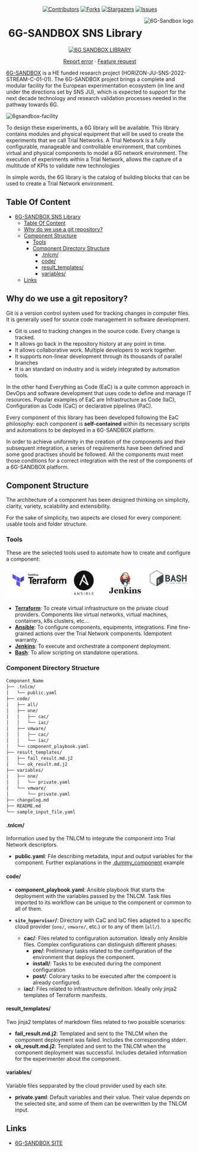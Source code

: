 <div align="center">

  [![Contributors][contributors-shield]][contributors-url]
  [![Forks][forks-shield]][forks-url]
  [![Stargazers][stars-shield]][stars-url]
  [![Issues][issues-shield]][issues-url]

<a href="https://6g-sandbox.eu/">
    <img src="https://6g-sandbox.eu/wp-content/uploads/2023/01/6g-sandbox-logo-2-300x138.jpg" alt="6G-Sandbox logo" title="6G-Sandbox" align="right" height="60" />
</a>

# 6G-SANDBOX SNS Library
  [![6G SANDBOX LIBRARY][6glibrary-badge]][6glibrary-url]

  [Report error](https://github.com/6G-SANDBOX/6G-Library/issues/new?assignees=&labels=&projects=&template=bug_report.md) · [Feature request](https://github.com/6G-SANDBOX/6G-Library/issues/new?assignees=&labels=&projects=&template=feature_request.md)
</div>

[6G-SANDBOX](https://6g-sandbox.eu/) is a HE funded research project (HORIZON-JU-SNS-2022-STREAM-C-01-01). The 6G-SANDBOX project brings a complete and modular facility for the European experimentation ecosystem (in line and under the directions set by SNS JU), which is expected to support for the next decade technology and research validation processes needed in the pathway towards 6G.

![6gsandbox-facility](https://6g-sandbox.eu/wp-content/uploads/2024/01/UPDATED-ARCHITECTURE-FIGURE-2024-1030x885.png)

To design these experiments, a 6G library will be available. This library contains modules and physical equipment that will be used to create the experiments that we call Trial Networks.
A Trial Network is a fully configurable, manageable and controllable environment, that combines virtual and physical components to model a 6G network environment.
The execution of experiments within a Trial Network, allows the capture of a multitude of KPIs to validate new technologies

In simple words, the 6G library is the catalog of building blocks that can be used to create a Trial Network environment.

## Table Of Content

- [6G-SANDBOX SNS Library](#6g-sandbox-sns-library)
  - [Table Of Content](#table-of-content)
  - [Why do we use a git repository?](#why-do-we-use-a-git-repository)
  - [Component Structure](#component-structure)
    - [Tools](#tools)
    - [Component Directory Structure](#component-directory-structure)
      - [.tnlcm/](#tnlcm)
      - [code/](#code)
      - [result\_templates/](#result_templates)
      - [variables/](#variables)
  - [Links](#links)

## Why do we use a git repository?

Git is a version control system used for tracking changes in computer files. It is generally used for source code management in software development.

+ Git is used to tracking changes in the source code. Every change is tracked.
+ It allows go back in the repository history at any point in time.
+ It allows collaborative work. Multiple developers to work together.
+ It supports non-linear development through its thousands of parallel branches
+ It is an standard on industry and is widely integrated by automation tools.

In the other hand Everything as Code (EaC) is a quite common approach in DevOps and software development that uses code to define and manage IT resources. Popular examples of EaC are Infrastructure as Code (IaC), Configuration as Code (CaC) or declarative pipelines (PaC).

Every component of this library has been developed following the EaC philosophy: each component is **self-contained** within its necessary scripts and automations to be deployed in a 6G-SANDBOX platform. 

In order to achieve uniformity in the creation of the components and their subsequent integration, a series of requirements have been defined and some good practises should be followed. All the components must meet those conditions for a correct integration with the rest of the components of a 6G-SANDBOX platform.

## Component Structure

The architecture of a component has been designed thinking on simplicity, clarity, variety, scalability and extensibility. 

For the sake of simplicity, two aspects are closed for every component: usable tools and folder structure.

### Tools

These are the selected tools used to automate how to create and configure a component:

<img width="800" alt="component_structure" src="https://raw.githubusercontent.com/6G-SANDBOX/6G-Library/assets/images/tools_logo.png">

+ **[Terraform](https://www.terraform.io/)**: To create virtual infrastructure on the private cloud providers. Components like virtual networks, virtual machines, containers, k8s clusters, etc...
+ **[Ansible](https://www.ansible.com/)**: To configure components, equipments, integrations. Fine fine-grained actions over the Trial Network components. Idempotent warranty.
+ **[Jenkins](https://www.jenkins.io/)**: To execute and orchestrate a component deployment.
+ **[Bash](https://www.gnu.org/software/bash/)**: To allow scripting on standalone operations.

### Component Directory Structure
```
Component_Name
├── .tnlcm/
│   └── public.yaml
├── code/
│   ├── all/
│   ├── one/
│   │   ├── cac/
│   │   └── iac/
│   ├── vmware/
│   │   ├── cac/
│   │   └── iac/
│   └── component_playbook.yaml
├── result_templates/
│   ├── fail_result.md.j2
│   └── ok_result.md.j2
├── variables/
│   ├── one/
│   │   └── private.yaml
│   └── vmware/
│       └── private.yaml
├── changelog.md
├── README.md
└── sample_input_file.yaml
```

#### .tnlcm/

Information used by the TNLCM to integrate the component into Trial Network descriptors.
+ **public.yaml**: File describing metadata, input and output variables for the component. Further explanations in the [.dummy_component](https://github.com/6G-SANDBOX/6G-Library/blob/main/.dummy_component/.tnlcm/public.yaml) example


#### code/

+ **component_playbook.yaml**: Ansible playbook that starts the deployment with the variables passed by the TNLCM. Task files imported to its workflow can be unique to the component or common to all of them.

+ **`site_hypervisor`/**: Directory with CaC and IaC files adapted to a specific cloud provider (`one/`, `vmware/`, etc.) or to any of them (`all/`).

    + **cac/**: Files related to configuration automation. Ideally only Ansible files. Complex configurations can distinguish different phases:
        + **pre/**: Preliminary tasks related to the configuration of the environment that deploys the component.
        + **install/**: Tasks to be executed during the component configuration
        + **post/**: Colorary tasks to be executed after the compoent is already configured.
    + **iac/**: Files related to infrastructure definition. Ideally only jinja2 templates of Terraform manifests. 

#### result_templates/

Two jinja2 templates of markdown files related to two possible scenarios:
- **fail_result.md.j2**: Templated and sent to the TNLCM when the component deployment was failed. Includes the corresponding stderr.
- **ok_result.md.j2**: Templated and sent to the TNLCM when the component deployment was successful. Includes detailed information for the experimenter about the component.

#### variables/

Variable files sepparated by the cloud provider used by each site.

+ **private.yaml**: Default variables and their value. Their value depends on the selected site, and some of them can be overwritten by the TNLCM input.

## Links

* [6G-SANDBOX SITE](https://6g-sandbox.eu/)


<!-- Urls, Shields and Badges -->
[contributors-shield]: https://img.shields.io/github/contributors/6G-SANDBOX/6G-Library.svg?style=for-the-badge
[contributors-url]: https://github.com/6G-SANDBOX/6G-Library/graphs/contributors
[forks-shield]: https://img.shields.io/github/forks/6G-SANDBOX/6G-Library.svg?style=for-the-badge
[forks-url]: https://github.com/6G-SANDBOX/6G-Library/network/members
[stars-shield]: https://img.shields.io/github/stars/6G-SANDBOX/6G-Library.svg?style=for-the-badge
[stars-url]: https://github.com/6G-SANDBOX/6G-Library/stargazers
[issues-shield]: https://img.shields.io/github/issues/6G-SANDBOX/6G-Library.svg?style=for-the-badge
[issues-url]: https://github.com/6G-SANDBOX/6G-Library/issues

[6glibrary-badge]: https://img.shields.io/badge/6G--Library-v0.2.2-blue
[6glibrary-url]: https://github.com/6G-SANDBOX/6G-Library/releases/tag/v0.2.2

